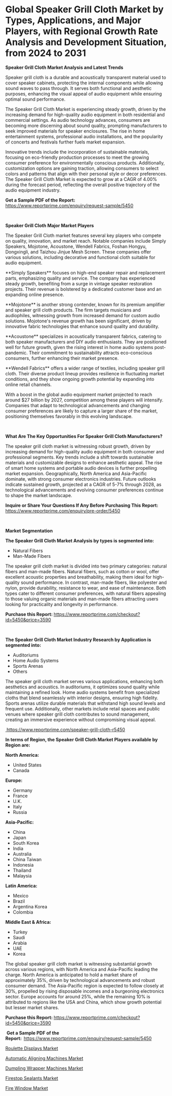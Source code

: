 <p><h1>Global Speaker Grill Cloth Market by Types, Applications, and Major Players, with Regional Growth Rate Analysis and Development Situation, from 2024 to 2031</h1></p><p><strong>Speaker Grill Cloth Market Analysis and Latest Trends</strong></p>
<p><p>Speaker grill cloth is a durable and acoustically transparent material used to cover speaker cabinets, protecting the internal components while allowing sound waves to pass through. It serves both functional and aesthetic purposes, enhancing the visual appeal of audio equipment while ensuring optimal sound performance.</p><p>The Speaker Grill Cloth Market is experiencing steady growth, driven by the increasing demand for high-quality audio equipment in both residential and commercial settings. As audio technology advances, consumers are becoming more discerning about sound quality, prompting manufacturers to seek improved materials for speaker enclosures. The rise in home entertainment systems, professional audio installations, and the popularity of concerts and festivals further fuels market expansion.</p><p>Innovative trends include the incorporation of sustainable materials, focusing on eco-friendly production processes to meet the growing consumer preference for environmentally conscious products. Additionally, customization options are gaining traction, allowing consumers to select colors and patterns that align with their personal style or decor preferences. The Speaker Grill Cloth Market is expected to grow at a CAGR of 4.00% during the forecast period, reflecting the overall positive trajectory of the audio equipment industry.</p></p>
<p><strong>Get a Sample PDF of the Report:&nbsp;</strong> <a href="https://www.reportprime.com/enquiry/request-sample/5450?utm_campaign=63&utm_medium=2&utm_source=Github&utm_content=ia&utm_term=02102024&utm_id=speaker-grill-cloth">https://www.reportprime.com/enquiry/request-sample/5450</a></p>
<p>&nbsp;</p>
<p><strong>Speaker Grill Cloth Major Market Players</strong></p>
<p><p>The Speaker Grill Cloth market features several key players who compete on quality, innovation, and market reach. Notable companies include Simply Speakers, Mojotone, Acoustone, Wendell Fabrics, Foshan Hongyu, Dongxingli, and Taizhou Jinjue Mesh Screen. These companies offer various solutions, including decorative and functional cloth suitable for audio equipment.</p><p>**Simply Speakers** focuses on high-end speaker repair and replacement parts, emphasizing quality and service. The company has experienced steady growth, benefiting from a surge in vintage speaker restoration projects. Their revenue is bolstered by a dedicated customer base and an expanding online presence.</p><p>**Mojotone** is another strong contender, known for its premium amplifier and speaker grill cloth products. The firm targets musicians and audiophiles, witnessing growth from increased demand for custom audio solutions. Mojotone's revenue growth has been significant, driven by innovative fabric technologies that enhance sound quality and durability.</p><p>**Acoustone** specializes in acoustically transparent fabrics, catering to both speaker manufacturers and DIY audio enthusiasts. They are positioned well for future growth, given the rising interest in home audio systems post-pandemic. Their commitment to sustainability attracts eco-conscious consumers, further enhancing their market presence.</p><p>**Wendell Fabrics** offers a wider range of textiles, including speaker grill cloth. Their diverse product lineup provides resilience in fluctuating market conditions, and they show ongoing growth potential by expanding into online retail channels.</p><p>With a boost in the global audio equipment market projected to reach around $27 billion by 2027, competition among these players will intensify. Companies that adapt to technological advancements and changing consumer preferences are likely to capture a larger share of the market, positioning themselves favorably in this evolving landscape.</p></p>
<p>&nbsp;</p>
<p><strong>What Are The Key Opportunities For Speaker Grill Cloth Manufacturers?</strong></p>
<p><p>The speaker grill cloth market is witnessing robust growth, driven by increasing demand for high-quality audio equipment in both consumer and professional segments. Key trends include a shift towards sustainable materials and customizable designs to enhance aesthetic appeal. The rise of smart home systems and portable audio devices is further propelling market expansion. Geographically, North America and Asia-Pacific dominate, with strong consumer electronics industries. Future outlooks indicate sustained growth, projected at a CAGR of 5-7% through 2028, as technological advancements and evolving consumer preferences continue to shape the market landscape.</p></p>
<p><strong>Inquire or Share Your Questions If Any Before Purchasing This Report:</strong> <a href="https://www.reportprime.com/enquiry/pre-order/5450?utm_campaign=63&utm_medium=2&utm_source=Github&utm_content=ia&utm_term=02102024&utm_id=speaker-grill-cloth">https://www.reportprime.com/enquiry/pre-order/5450</a></p>
<p>&nbsp;</p>
<p><strong>Market Segmentation</strong></p>
<p><strong>The Speaker Grill Cloth Market Analysis by types is segmented into:</strong></p>
<p><ul><li>Natural Fibers</li><li>Man-Made Fibers</li></ul></p>
<p><p>The speaker grill cloth market is divided into two primary categories: natural fibers and man-made fibers. Natural fibers, such as cotton or wool, offer excellent acoustic properties and breathability, making them ideal for high-quality sound performance. In contrast, man-made fibers, like polyester and nylon, provide durability, resistance to wear, and ease of maintenance. Both types cater to different consumer preferences, with natural fibers appealing to those valuing organic materials and man-made fibers attracting users looking for practicality and longevity in performance.</p></p>
<p><strong>Purchase this Report:&nbsp;</strong><a href="https://www.reportprime.com/checkout?id=5450&price=3590&utm_campaign=63&utm_medium=2&utm_source=Github&utm_content=ia&utm_term=02102024&utm_id=speaker-grill-cloth">https://www.reportprime.com/checkout?id=5450&price=3590</a></p>
<p>&nbsp;</p>
<p><strong>The Speaker Grill Cloth Market Industry Research by Application is segmented into:</strong></p>
<p><ul><li>Auditoriums</li><li>Home Audio Systems</li><li>Sports Arenas</li><li>Others</li></ul></p>
<p><p>The speaker grill cloth market serves various applications, enhancing both aesthetics and acoustics. In auditoriums, it optimizes sound quality while maintaining a refined look. Home audio systems benefit from specialized cloths that blend seamlessly with interior designs, ensuring high fidelity. Sports arenas utilize durable materials that withstand high sound levels and frequent use. Additionally, other markets include retail spaces and public venues where speaker grill cloth contributes to sound management, creating an immersive experience without compromising visual appeal.</p></p>
<p><a href="https://www.reportprime.com/speaker-grill-cloth-r5450?utm_campaign=63&utm_medium=2&utm_source=Github&utm_content=ia&utm_term=02102024&utm_id=speaker-grill-cloth">&nbsp;https://www.reportprime.com/speaker-grill-cloth-r5450</a></p>
<p><strong>In terms of Region, the Speaker Grill Cloth Market Players available by Region are:</strong></p>
<p>
    <p> <strong> North America: </strong>
        <ul>
            <li>United States</li>
            <li>Canada</li>
        </ul>
        </p> 
    <p> <strong> Europe: </strong>
        <ul>
            <li>Germany</li>
            <li>France</li>
            <li>U.K.</li>
            <li>Italy</li>
            <li>Russia</li>
        </ul>
        </p> 
    <p> <strong> Asia-Pacific: </strong>
        <ul>
            <li>China</li>
            <li>Japan</li>
            <li>South Korea</li>
            <li>India</li>
            <li>Australia</li>
            <li>China Taiwan</li>
            <li>Indonesia</li>
            <li>Thailand</li>
            <li>Malaysia</li>
        </ul>
        </p> 
    <p> <strong> Latin America: </strong>
        <ul>
            <li>Mexico</li>
            <li>Brazil</li>
            <li>Argentina Korea</li>
            <li>Colombia</li>
        </ul>
        </p> 
    <p> <strong> Middle East & Africa: </strong>
        <ul>
            <li>Turkey</li>
            <li>Saudi</li>
            <li>Arabia</li>
            <li>UAE</li>
            <li>Korea</li>
        </ul>
    </p>
    </p>
<p><p>The global speaker grill cloth market is witnessing substantial growth across various regions, with North America and Asia-Pacific leading the charge. North America is anticipated to hold a market share of approximately 35%, driven by technological advancements and robust consumer demand. The Asia-Pacific region is expected to follow closely at 30%, propelled by rising disposable incomes and a burgeoning electronics sector. Europe accounts for around 25%, while the remaining 10% is attributed to regions like the USA and China, which show growth potential but lesser market shares.</p></p>
<p><strong>Purchase this Report: </strong><a href="https://www.reportprime.com/checkout?id=5450&price=3590&utm_campaign=63&utm_medium=2&utm_source=Github&utm_content=ia&utm_term=02102024&utm_id=speaker-grill-cloth">https://www.reportprime.com/checkout?id=5450&price=3590</a></p>
<p>&nbsp;<strong>Get a Sample PDF of the Report:&nbsp;&nbsp;</strong><a href="https://www.reportprime.com/enquiry/request-sample/5450?utm_campaign=63&utm_medium=2&utm_source=Github&utm_content=ia&utm_term=02102024&utm_id=speaker-grill-cloth">https://www.reportprime.com/enquiry/request-sample/5450</a></p>
<p><strong></strong></p>
<p><p><a href="https://github.com/NancyAlvarado586/Market-Research-Report-List-1/blob/main/roulette-displays-market.md?utm_campaign=63&utm_medium=2&utm_source=Github&utm_content=ia&utm_term=02102024&utm_id=speaker-grill-cloth">Roulette Displays Market</a></p><p><a href="https://issuu.com/reportprime-2/docs/automatic-aligning-machines-market-_6a0d044a1eb40f?utm_campaign=63&utm_medium=2&utm_source=Github&utm_content=ia&utm_term=02102024&utm_id=speaker-grill-cloth">Automatic Aligning Machines Market</a></p><p><a href="https://issuu.com/reportprime-2/docs/dumpling-wrapper-machines-market-si_ae5dd35e54c888?utm_campaign=63&utm_medium=2&utm_source=Github&utm_content=ia&utm_term=02102024&utm_id=speaker-grill-cloth">Dumpling Wrapper Machines Market</a></p><p><a href="https://www.linkedin.com/pulse/how-regions-adapting-firestop-sealants-market-global-trends-iylte?utm_campaign=63&utm_medium=2&utm_source=Github&utm_content=ia&utm_term=02102024&utm_id=speaker-grill-cloth">Firestop Sealants Market</a></p><p><a href="https://www.linkedin.com/pulse/global-fire-window-market-trends-analysis-future-growth-prospects-iwyje?trackingId=RgHWrlJdTiixcxERrc5X9w%3D%3D&utm_campaign=63&utm_medium=2&utm_source=Github&utm_content=ia&utm_term=02102024&utm_id=speaker-grill-cloth">Fire Window Market</a></p></p>